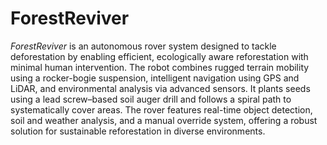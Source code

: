 # ForestReviver

*ForestReviver* is an autonomous rover system designed to tackle deforestation by enabling efficient, ecologically aware reforestation with minimal human intervention. The robot combines rugged terrain mobility using a rocker-bogie suspension, intelligent navigation using GPS and LiDAR, and environmental analysis via advanced sensors. It plants seeds using a lead screw–based soil auger drill and follows a spiral path to systematically cover areas. The rover features real-time object detection, soil and weather analysis, and a manual override system, offering a robust solution for sustainable reforestation in diverse environments.
